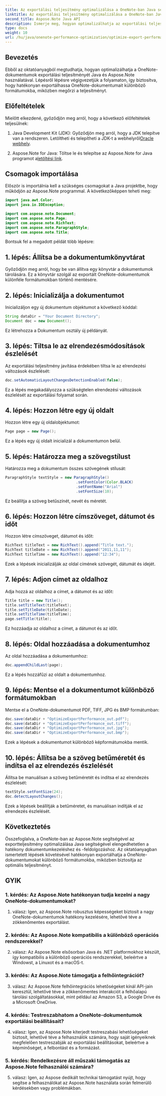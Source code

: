 ```yaml
---
title: Az exportálási teljesítmény optimalizálása a OneNote-ban Java segítségével
linktitle: Az exportálási teljesítmény optimalizálása a OneNote-ban Java segítségével
second_title: Aspose.Note Java API
description: Ismerje meg, hogyan optimalizálhatja az exportálási teljesítményt a OneNote-ban Java és Aspose.Note használatával. Hatékonyan exportálhat dokumentumokat különböző formátumokba lépésről lépésre.
type: docs
weight: 10
url: /hu/java/onenote-performance-optimization/optimize-export-performance/
---
```

## Bevezetés

Ebből az oktatóanyagból megtudhatja, hogyan optimalizálhatja a OneNote-dokumentumok exportálási teljesítményét Java és Aspose.Note használatával. Lépésről lépésre végigvezetjük a folyamaton, így biztosítva, hogy hatékonyan exportálhassa OneNote-dokumentumait különböző formátumokba, miközben megőrzi a teljesítményt.

## Előfeltételek

Mielőtt elkezdené, győződjön meg arról, hogy a következő előfeltételek teljesülnek:

1.  Java Development Kit (JDK): Győződjön meg arról, hogy a JDK telepítve van a rendszeren. Letöltheti és telepítheti a JDK-t a webhelyről[Oracle webhely](https://www.oracle.com/java/technologies/javase-jdk11-downloads.html).
   
2. Aspose.Note for Java: Töltse le és telepítse az Aspose.Note for Java programot a[letöltési link](https://releases.aspose.com/note/java/).

## Csomagok importálása

Először is importálnia kell a szükséges csomagokat a Java projektbe, hogy működjön az Aspose.Note programmal. A következőképpen teheti meg:

```java
import java.awt.Color;
import java.io.IOException;

import com.aspose.note.Document;
import com.aspose.note.Page;
import com.aspose.note.RichText;
import com.aspose.note.ParagraphStyle;
import com.aspose.note.Title;
```

Bontsuk fel a megadott példát több lépésre:

## 1. lépés: Állítsa be a dokumentumkönyvtárat

Győződjön meg arról, hogy be van állítva egy könyvtár a dokumentumok tárolására. Ez a könyvtár szolgál az exportált OneNote-dokumentumok különféle formátumokban történő mentésére.

## 2. lépés: Inicializálja a dokumentumot

Inicializáljon egy új dokumentum objektumot a következő kóddal:

```java
String dataDir = "Your Document Directory";
Document doc = new Document();
```

Ez létrehozza a Dokumentum osztály új példányát.

## 3. lépés: Tiltsa le az elrendezésmódosítások észlelését

Az exportálási teljesítmény javítása érdekében tiltsa le az elrendezési változások észlelését:

```java
doc.setAutomaticLayoutChangesDetectionEnabled(false);
```

Ez a lépés megakadályozza a szükségtelen elrendezési változások észlelését az exportálási folyamat során.

## 4. lépés: Hozzon létre egy új oldalt

Hozzon létre egy új oldalobjektumot:

```java
Page page = new Page();
```

Ez a lépés egy új oldalt inicializál a dokumentumon belül.

## 5. lépés: Határozza meg a szövegstílust

Határozza meg a dokumentum összes szövegének stílusát:

```java
ParagraphStyle textStyle = new ParagraphStyle()
                                .setFontColor(Color.BLACK)
                                .setFontName("Arial")
                                .setFontSize(10);
```

Ez beállítja a szöveg betűszínét, nevét és méretét.

## 6. lépés: Hozzon létre címszöveget, dátumot és időt

Hozzon létre címszöveget, dátumot és időt:

```java
RichText titleText = new RichText().append("Title text.");
RichText titleDate = new RichText().append("2011,11,11");
RichText titleTime = new RichText().append("12:34");
```

Ezek a lépések inicializálják az oldal címének szövegét, dátumát és idejét.

## 7. lépés: Adjon címet az oldalhoz

Adja hozzá az oldalhoz a címet, a dátumot és az időt:

```java
Title title = new Title();
title.setTitleText(titleText);
title.setTitleDate(titleDate);
title.setTitleTime(titleTime);
page.setTitle(title);
```

Ez hozzáadja az oldalhoz a címet, a dátumot és az időt.

## 8. lépés: Oldal hozzáadása a dokumentumhoz

Az oldal hozzáadása a dokumentumhoz:

```java
doc.appendChildLast(page);
```

Ez a lépés hozzáfűzi az oldalt a dokumentumhoz.

## 9. lépés: Mentse el a dokumentumot különböző formátumokban

Mentse el a OneNote-dokumentumot PDF, TIFF, JPG és BMP formátumban:

```java
doc.save(dataDir + "OptimizeExportPerformance_out.pdf");
doc.save(dataDir + "OptimizeExportPerformance_out.tiff");
doc.save(dataDir + "OptimizeExportPerformance_out.jpg");
doc.save(dataDir + "OptimizeExportPerformance_out.bmp");
```

Ezek a lépések a dokumentumot különböző képformátumokba mentik.

## 10. lépés: Állítsa be a szöveg betűméretét és indítsa el az elrendezés észlelését

Állítsa be manuálisan a szöveg betűméretét és indítsa el az elrendezés észlelését:

```java
textStyle.setFontSize(24);
doc.detectLayoutChanges();
```

Ezek a lépések beállítják a betűméretet, és manuálisan indítják el az elrendezés észlelését.

## Következtetés

Összefoglalva, a OneNote-ban az Aspose.Note segítségével az exportteljesítmény optimalizálása Java segítségével elengedhetetlen a hatékony dokumentumkezeléshez és -feldolgozáshoz. Az oktatóanyagban ismertetett lépések követésével hatékonyan exportálhatja a OneNote-dokumentumokat különböző formátumokba, miközben biztosítja az optimális teljesítményt.

## GYIK

### 1. kérdés: Az Aspose.Note hatékonyan tudja kezelni a nagy OneNote-dokumentumokat?

1. válasz: Igen, az Aspose.Note robusztus képességeket biztosít a nagy OneNote-dokumentumok hatékony kezelésére, lehetővé téve a zökkenőmentes exportálást.
   
### 2. kérdés: Az Aspose.Note kompatibilis a különböző operációs rendszerekkel?

2. válasz: Az Aspose.Note elsősorban Java és .NET platformokhoz készült, így kompatibilis a különböző operációs rendszerekkel, beleértve a Windowst, a Linuxot és a macOS-t.
   
### 3. kérdés: Az Aspose.Note támogatja a felhőintegrációt?

3. válasz: Az Aspose.Note felhőintegrációs lehetőségeket kínál API-jain keresztül, lehetővé téve a zökkenőmentes interakciót a felhőalapú tárolási szolgáltatásokkal, mint például az Amazon S3, a Google Drive és a Microsoft OneDrive.
   
### 4. kérdés: Testreszabhatom a OneNote-dokumentumok exportálási beállításait?

4. válasz: Igen, az Aspose.Note kiterjedt testreszabási lehetőségeket biztosít, lehetővé téve a felhasználók számára, hogy saját igényeiknek megfelelően testreszabják az exportálási beállításokat, beleértve a képminőséget, a felbontást és a formázást.
   
### 5. kérdés: Rendelkezésre áll műszaki támogatás az Aspose.Note felhasználói számára?

5. válasz: Igen, az Aspose dedikált technikai támogatást nyújt, hogy segítse a felhasználókat az Aspose.Note használata során felmerülő kérdésekben vagy problémákban.